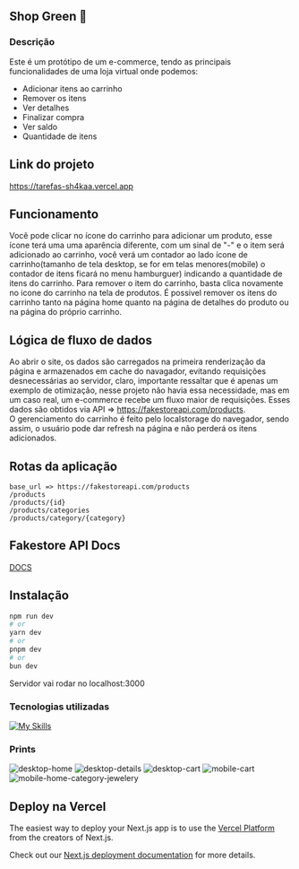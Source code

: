 ## Shop Green 🛒
### Descrição
Este é um protótipo de um e-commerce, tendo as principais funcionalidades de uma loja virtual onde podemos:  
- Adicionar itens ao carrinho
- Remover os itens
- Ver detalhes
- Finalizar compra
- Ver saldo
- Quantidade de itens

## Link do projeto
https://tarefas-sh4kaa.vercel.app
## Funcionamento
Você pode clicar no ícone do carrinho para adicionar um produto, esse ícone terá uma uma aparência diferente, com um sinal de "-" e o item será adicionado ao carrinho, você verá um contador ao lado ícone de carrinho(tamanho de tela desktop, se for em telas menores(mobile) o contador de itens ficará no menu hamburguer) indicando a quantidade de itens do carrinho. Para remover o item do carrinho, basta clica novamente no icone do carrinho na tela de produtos. 
É possivel remover os itens do carrinho tanto na página home quanto na página de detalhes do produto ou na página do próprio carrinho.

## Lógica de fluxo de dados
Ao abrir o site, os dados são carregados na primeira renderização da página e armazenados em cache do navagador, evitando requisições desnecessárias ao servidor, claro, importante ressaltar que é apenas um exemplo de otimização, nesse projeto não havia essa necessidade, mas em um caso real, um e-commerce recebe um fluxo maior de requisições. Esses dados são obtidos via API => https://fakestoreapi.com/products.  
O gerenciamento do carrinho é feito pelo localstorage do navegador, sendo assim, o usuário pode dar refresh na página e não perderá os itens adicionados.

## Rotas da aplicação
```
base_url => https://fakestoreapi.com/products  
/products  
/products/{id}  
/products/categories  
/products/category/{category}
```
## Fakestore API Docs
[DOCS](https://fakestoreapi.com/docs)

## Instalação

```bash
npm run dev
# or
yarn dev
# or
pnpm dev
# or
bun dev
```
Servidor vai rodar no localhost:3000  

### Tecnologias utilizadas
[![My Skills](https://skillicons.dev/icons?i=react,next,tailwindcss,ts&theme=light)](https://skillicons.dev)  

### Prints
![desktop-home](image-1.png)
![desktop-details](image-2.png)
![desktop-cart](image-3.png)
![mobile-cart](image-4.png) ![mobile-home-category-jewelery](image-5.png)



## Deploy na Vercel

The easiest way to deploy your Next.js app is to use the [Vercel Platform](https://vercel.com/new?utm_medium=default-template&filter=next.js&utm_source=create-next-app&utm_campaign=create-next-app-readme) from the creators of Next.js.

Check out our [Next.js deployment documentation](https://nextjs.org/docs/deployment) for more details.
